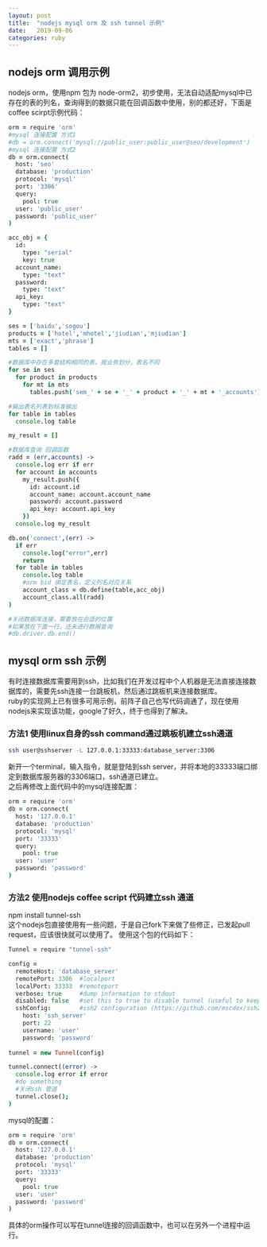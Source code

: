 ```yaml
---
layout: post
title:  "nodejs mysql orm 及 ssh tunnel 示例"
date:   2019-09-06
categories: ruby
---
```


## nodejs orm 调用示例
nodejs orm，使用npm 包为 node-orm2，初步使用，无法自动适配mysql中已存在的表的列名，查询得到的数据只能在回调函数中使用，别的都还好，下面是coffee scirpt示例代码：    

```coffeescript
orm = require 'orm'
#mysql 连接配置 方式1
#db = orm.connect('mysql://public_user:public_user@seo/development')
#mysql 连接配置 方式2
db = orm.connect(
  host: 'seo'
  database: 'production'
  protocol: 'mysql'
  port: '3306'
  query:
    pool: true
  user: 'public_user'
  password: 'public_user'
)

acc_obj = {
  id:
    type: "serial"
    key: true
  account_name:
    type: "text"
  password:
    type: "text"
  api_key:
    type: "text"
}

ses = ['baidu','sogou']
products = ['hotel','mhotel','jiudian','mjiudian']
mts = ['exact','phrase']
tables = []

#数据库中存在多套结构相同的表，按业务划分，表名不同
for se in ses
  for product in products
    for mt in mts
      tables.push('sem_' + se + '_' + product + '_' + mt + '_accounts')

#输出表名列表到标准输出
for table in tables
  console.log table

my_result = []

#数据库查询 回调函数
radd = (err,accounts) ->
  console.log err if err
  for account in accounts
    my_result.push({
      id: account.id
      account_name: account.account_name
      password: account.password
      api_key: account.api_key
    })
  console.log my_result

db.on('connect',(err) ->
  if err
    console.log("error",err)
    return
  for table in tables
    console.log table
    #orm bid 绑定表名，定义列名对应关系
    account_class = db.define(table,acc_obj)
    account_class.all(radd)
)

#关闭数据库连接，需要放在合适的位置
#如果放在下面一行，还未进行数据查询
#db.driver.db.end()
```

## mysql orm ssh 示例
有时连接数据库需要用到ssh，比如我们在开发过程中个人机器是无法直接连接数据库的，需要先ssh连接一台跳板机，然后通过跳板机来连接数据库。      
ruby的实现网上已有很多可用示例，前阵子自己也写代码调通了，现在使用nodejs来实现该功能，google了好久，终于也得到了解决。    
### 方法1 使用linux自身的ssh command通过跳板机建立ssh通道
```bash
ssh user@sshserver -L 127.0.0.1:33333:database_server:3306
```
新开一个terminal，输入指令，就是登陆到ssh server，并将本地的33333端口绑定到数据库服务器的3306端口，ssh通道已建立。    
之后再修改上面代码中的mysql连接配置：
```coffeescript
orm = require 'orm'
db = orm.connect(
  host: '127.0.0.1'
  database: 'production'
  protocol: 'mysql'
  port: '33333'
  query:
    pool: true
  user: 'user'
  password: 'password'
)
```
### 方法2 使用nodejs coffee script 代码建立ssh 通道
npm install tunnel-ssh    
这个nodejs包直接使用有一些问题，于是自己fork下来做了些修正，已发起pull request，应该很快就可以使用了。
使用这个包的代码如下：    
```coffeescript
Tunnel = require "tunnel-ssh"

config = 
  remoteHost: 'database_server'
  remotePort: 3306  #localport
  localPort: 33333  #remoteport
  verbose: true     #dump information to stdout
  disabled: false   #set this to true to disable tunnel (useful to keep architecture for local connections)
  sshConfig:        #ssh2 configuration (https://github.com/mscdex/ssh2)
    host: 'ssh_server'
    port: 22
    username: 'user'
    password: 'password'
    
tunnel = new Tunnel(config)

tunnel.connect((error) ->
  console.log error if error
  #do something
  #关闭ssh 管道
  tunnel.close();
)
```
mysql的配置：    
```coffeescript
orm = require 'orm'
db = orm.connect(
  host: '127.0.0.1'
  database: 'production'
  protocol: 'mysql'
  port: '33333'
  query:
    pool: true
  user: 'user'
  password: 'password'
)
```

具体的orm操作可以写在tunnel连接的回调函数中，也可以在另外一个进程中运行。



